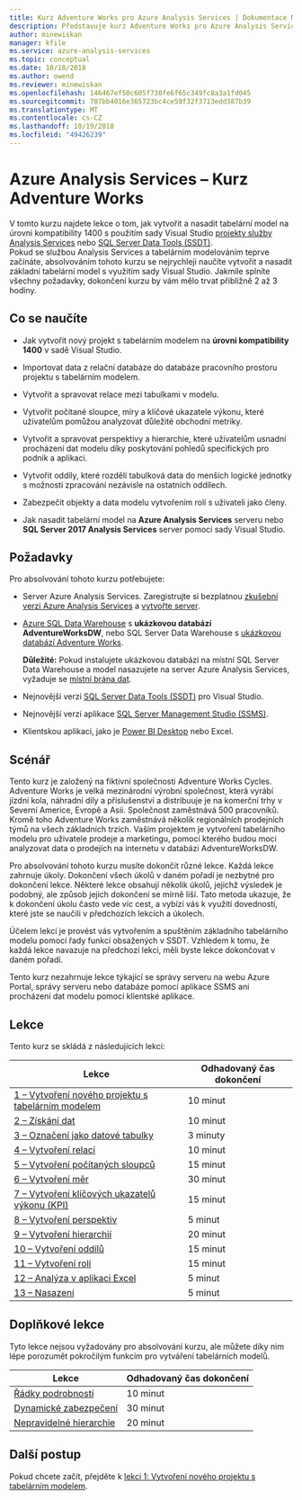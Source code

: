 ```yaml
---
title: Kurz Adventure Works pro Azure Analysis Services | Dokumentace Microsoftu
description: Představuje kurz Adventure Works pro Azure Analysis Services
author: minewiskan
manager: kfile
ms.service: azure-analysis-services
ms.topic: conceptual
ms.date: 10/18/2018
ms.author: owend
ms.reviewer: minewiskan
ms.openlocfilehash: 146467ef50c605f730fe6f65c349fc8a3a1fd045
ms.sourcegitcommit: 707bb4016e365723bc4ce59f32f3713edd387b39
ms.translationtype: MT
ms.contentlocale: cs-CZ
ms.lasthandoff: 10/19/2018
ms.locfileid: "49426239"
---
```

# <a name="azure-analysis-services---adventure-works-tutorial"></a>Azure Analysis Services – Kurz Adventure Works

V tomto kurzu najdete lekce o tom, jak vytvořit a nasadit tabelární model na úrovni kompatibility 1400 s použitím sady Visual Studio [projekty služby Analysis Services](https://marketplace.visualstudio.com/items?itemName=ProBITools.MicrosoftAnalysisServicesModelingProjects) nebo [SQL Server Data Tools (SSDT)](https://docs.microsoft.com/sql/ssdt/download-sql-server-data-tools-ssdt).  
Pokud se službou Analysis Services a tabelárním modelováním teprve začínáte, absolvováním tohoto kurzu se nejrychleji naučíte vytvořit a nasadit základní tabelární model s využitím sady Visual Studio. Jakmile splníte všechny požadavky, dokončení kurzu by vám mělo trvat přibližně 2 až 3 hodiny.  
  
## <a name="what-you-learn"></a>Co se naučíte   
  
-   Jak vytvořit nový projekt s tabelárním modelem na **úrovni kompatibility 1400** v sadě Visual Studio.
  
-   Importovat data z relační databáze do databáze pracovního prostoru projektu s tabelárním modelem.  
  
-   Vytvořit a spravovat relace mezi tabulkami v modelu.  
  
-   Vytvořit počítané sloupce, míry a klíčové ukazatele výkonu, které uživatelům pomůžou analyzovat důležité obchodní metriky.  
  
-   Vytvořit a spravovat perspektivy a hierarchie, které uživatelům usnadní procházení dat modelu díky poskytování pohledů specifických pro podnik a aplikaci.  
  
-   Vytvořit oddíly, které rozdělí tabulková data do menších logické jednotky s možností zpracování nezávisle na ostatních oddílech.  
  
-   Zabezpečit objekty a data modelu vytvořením rolí s uživateli jako členy.  
  
-   Jak nasadit tabelární model na **Azure Analysis Services** serveru nebo **SQL Server 2017 Analysis Services** server pomocí sady Visual Studio.  
  
## <a name="prerequisites"></a>Požadavky  
Pro absolvování tohoto kurzu potřebujete:  
  
-   Server Azure Analysis Services. Zaregistrujte si bezplatnou [zkušební verzi Azure Analysis Services](https://azure.microsoft.com/services/analysis-services/) a [vytvořte server](../analysis-services-create-server.md). 

-   [Azure SQL Data Warehouse](../../sql-data-warehouse/create-data-warehouse-portal.md) s **ukázkovou databází AdventureWorksDW**, nebo SQL Server Data Warehouse s [ukázkovou databází Adventure Works](https://github.com/Microsoft/sql-server-samples/releases/tag/adventureworks).

    **Důležité:** Pokud instalujete ukázkovou databázi na místní SQL Server Data Warehouse a model nasazujete na server Azure Analysis Services, vyžaduje se [místní brána dat](../analysis-services-gateway.md).

-   Nejnovější verzi [SQL Server Data Tools (SSDT)](https://msdn.microsoft.com/library/mt204009.aspx) pro Visual Studio.

-   Nejnovější verzi aplikace [SQL Server Management Studio (SSMS)](https://docs.microsoft.com/sql/ssms/download-sql-server-management-studio-ssms).    

-   Klientskou aplikaci, jako je [Power BI Desktop](https://powerbi.microsoft.com/desktop/) nebo Excel. 

## <a name="scenario"></a>Scénář  
Tento kurz je založený na fiktivní společnosti Adventure Works Cycles. Adventure Works je velká mezinárodní výrobní společnost, která vyrábí jízdní kola, náhradní díly a příslušenství a distribuuje je na komerční trhy v Severní Americe, Evropě a Asii. Společnost zaměstnává 500 pracovníků. Kromě toho Adventure Works zaměstnává několik regionálních prodejních týmů na všech základních trzích. Vaším projektem je vytvoření tabelárního modelu pro uživatele prodeje a marketingu, pomocí kterého budou moci analyzovat data o prodejích na internetu v databázi AdventureWorksDW.  
  
Pro absolvování tohoto kurzu musíte dokončit různé lekce. Každá lekce zahrnuje úkoly. Dokončení všech úkolů v daném pořadí je nezbytné pro dokončení lekce. Některé lekce obsahují několik úkolů, jejichž výsledek je podobný, ale způsob jejich dokončení se mírně liší. Tato metoda ukazuje, že k dokončení úkolu často vede víc cest, a vybízí vás k využití dovedností, které jste se naučili v předchozích lekcích a úkolech.  
  
Účelem lekcí je provést vás vytvořením a spuštěním základního tabelárního modelu pomocí řady funkcí obsažených v SSDT. Vzhledem k tomu, že každá lekce navazuje na předchozí lekci, měli byste lekce dokončovat v daném pořadí.
  
Tento kurz nezahrnuje lekce týkající se správy serveru na webu Azure Portal, správy serveru nebo databáze pomocí aplikace SSMS ani procházení dat modelu pomocí klientské aplikace. 


## <a name="lessons"></a>Lekce  
Tento kurz se skládá z následujících lekcí:  
  
|Lekce|Odhadovaný čas dokončení|  
|----------|------------------------------|  
|[1 – Vytvoření nového projektu s tabelárním modelem](../tutorials/aas-lesson-1-create-a-new-tabular-model-project.md)|10 minut|  
|[2 – Získání dat](../tutorials/aas-lesson-2-get-data.md)|10 minut|  
|[3 – Označení jako datové tabulky](../tutorials/aas-lesson-3-mark-as-date-table.md)|3 minuty|  
|[4 – Vytvoření relací](../tutorials/aas-lesson-4-create-relationships.md)|10 minut|  
|[5 – Vytvoření počítaných sloupců](../tutorials/aas-lesson-5-create-calculated-columns.md)|15 minut|
|[6 – Vytvoření měr](../tutorials/aas-lesson-6-create-measures.md)|30 minut|  
|[7 – Vytvoření klíčových ukazatelů výkonu (KPI)](../tutorials/aas-lesson-7-create-key-performance-indicators.md)|15 minut|  
|[8 – Vytvoření perspektiv](../tutorials/aas-lesson-8-create-perspectives.md)|5 minut|  
|[9 – Vytvoření hierarchií](../tutorials/aas-lesson-9-create-hierarchies.md)|20 minut|  
|[10 – Vytvoření oddílů](../tutorials/aas-lesson-10-create-partitions.md)|15 minut|  
|[11 – Vytvoření rolí](../tutorials/aas-lesson-11-create-roles.md)|15 minut|  
|[12 – Analýza v aplikaci Excel](../tutorials/aas-lesson-12-analyze-in-excel.md)|5 minut| 
|[13 – Nasazení](../tutorials/aas-lesson-13-deploy.md)|5 minut|  
  
## <a name="supplemental-lessons"></a>Doplňkové lekce  
Tyto lekce nejsou vyžadovány pro absolvování kurzu, ale můžete díky nim lépe porozumět pokročilým funkcím pro vytváření tabelárních modelů.  
  
|Lekce|Odhadovaný čas dokončení|  
|----------|------------------------------|  
|[Řádky podrobností](../tutorials/aas-supplemental-lesson-detail-rows.md)|10 minut|
|[Dynamické zabezpečení](../tutorials/aas-supplemental-lesson-dynamic-security.md)|30 minut|
|[Nepravidelné hierarchie](../tutorials/aas-supplemental-lesson-ragged-hierarchies.md)|20 minut| 

  
## <a name="next-steps"></a>Další postup  
Pokud chcete začít, přejděte k [lekci 1: Vytvoření nového projektu s tabelárním modelem](../tutorials/aas-lesson-1-create-a-new-tabular-model-project.md).  
  
  
  

